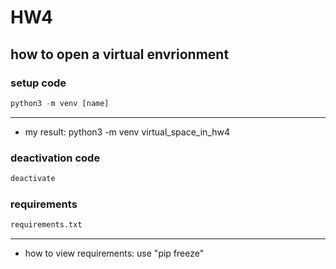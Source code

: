# HW4 


## how to open a virtual envrionment

### setup code 
```py
python3 -m venv [name]
```
***
* my result: python3 -m venv virtual_space_in_hw4

### deactivation code
```py
deactivate
```

### requirements
```py
requirements.txt
```
***
* how to view requirements: use "pip freeze"
